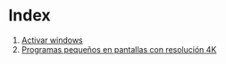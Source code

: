 <!-- TITLE: Windows -->
<!-- SUBTITLE: Lista de soluciones para windows -->

# Index
1. <a href="http://localhost/Windows/activar-windows"> Activar windows </a>
2. <a href="http://localhost/Windows/porgramas-pequenos-4k"> Programas pequeños en pantallas con resolución 4K </a>